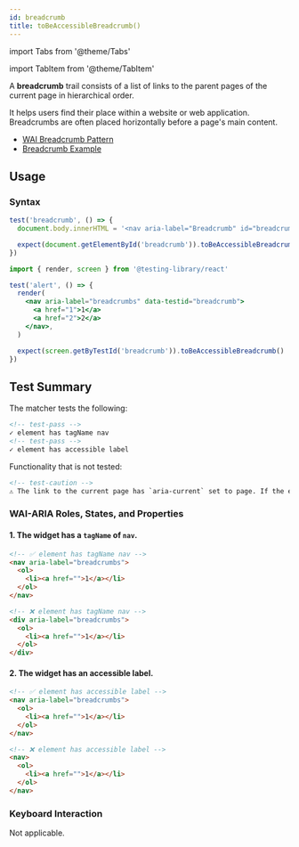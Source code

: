 ```yaml
---
id: breadcrumb
title: toBeAccessibleBreadcrumb()
---
```


import Tabs from '@theme/Tabs'

import TabItem from '@theme/TabItem'

<div className="intro-text">A <strong>breadcrumb</strong> trail consists of a list of links to the parent pages of the current page in hierarchical order.</div>

It helps users find their place within a website or web application. Breadcrumbs are often placed horizontally before a page's main content.

- [WAI Breadcrumb Pattern](https://www.w3.org/WAI/ARIA/apg/patterns/breadcrumb/)
- [Breadcrumb Example](https://www.w3.org/WAI/ARIA/apg/example-index/breadcrumb/index.html)

## Usage

### Syntax

<Tabs>
<TabItem label="Vanilla JS" value="js">

```js
test('breadcrumb', () => {
  document.body.innerHTML = '<nav aria-label="Breadcrumb" id="breadcrumb"><a href="1">1</a><a href="2">2</a></nav>'

  expect(document.getElementById('breadcrumb')).toBeAccessibleBreadcrumb()
})
```

</TabItem>
<TabItem default label="React + Testing Library" value="rtl">

```jsx
import { render, screen } from '@testing-library/react'

test('alert', () => {
  render(
    <nav aria-label="breadcrumbs" data-testid="breadcrumb">
      <a href="1">1</a>
      <a href="2">2</a>
    </nav>,
  )

  expect(screen.getByTestId('breadcrumb')).toBeAccessibleBreadcrumb()
})
```

</TabItem>
</Tabs>

## Test Summary

The matcher tests the following:

```html
<!-- test-pass -->
✓ element has tagName nav
<!-- test-pass -->
✓ element has accessible label
```

Functionality that is not tested:

```html
<!-- test-caution -->
⚠ The link to the current page has `aria-current` set to page. If the element representing the current page is not a link, `aria-current` is optional.
```

### WAI-ARIA Roles, States, and Properties

#### 1. The widget has a `tagName` of `nav`.

```html
<!-- ✅ element has tagName nav -->
<nav aria-label="breadcrumbs">
  <ol>
    <li><a href="">1</a></li>
  </ol>
</nav>

<!-- ❌ element has tagName nav -->
<div aria-label="breadcrumbs">
  <ol>
    <li><a href="">1</a></li>
  </ol>
</div>
```

#### 2. The widget has an accessible label.

```html
<!-- ✅ element has accessible label -->
<nav aria-label="breadcrumbs">
  <ol>
    <li><a href="">1</a></li>
  </ol>
</nav>

<!-- ❌ element has accessible label -->
<nav>
  <ol>
    <li><a href="">1</a></li>
  </ol>
</nav>
```

### Keyboard Interaction

Not applicable.
